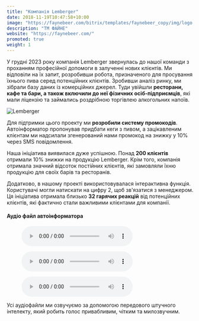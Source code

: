 ```yaml
---
title: "Компанія Lemberger"
date: 2018-11-19T10:47:58+10:00
image: "https://faynebeer.com/bitrix/templates/faynebeer_copy/img/logo.png"
description: "ТМ ФАЙНЕ"
website: "https://faynebeer.com/"
promoted: true
weight: 1
---
```


У грудні 2023 року компанія Lemberger звернулась до нашої команди з проханням професійної допомоги в залученні нових клієнтів. Ми відповіли на їх запит, розробивши робота, призначеного для просування їхнього пива серед потенційних клієнтів. Зробивши аналіз ринку, ми зібрали базу даних із комерційних джерел. Туди увійшли **ресторани, кафе та бари, а також включили до неї фізичних осіб-підприємців**, які мали ліцензію та займались роздрібною торгівлею алкогольних напоїв.

![Lemberger](https://faynebeer.com/bitrix/templates/faynebeer_copy/img/mainbanner.jpg)

Для підтримки цього проекту ми **розробили систему промокодів**. Автоінформатор пропонував придбати кеги з пивом, а зацікавленим клієнтам ми надсилали згенерований нами промокод на знижку у 10% через SMS повідомлення.

Наша ініціатива виявилася дуже успішною. Понад **200 клієнтів** отримали 10% знижки на продукцію Lemberger. Крім того, компанія отримала значний відсоток постійних клієнтів, які замовляли їхню продукцію для своїх барів та ресторанів.

Додатково, в нашому проекті використовувалася інтерактивна функція. Користувачі могли натискати на цифру 2, щоб зв'язатися з менеджером. Ця ініціатива отримала близько **32 гарячих реакцій** від потенційних клієнтів, які фактично стали важливими клієнтами для компанії.

#### Аудіо файл автоінформатора

<figure>
  <audio controls src="/records/lemberger/p1.wav"></audio><br>

  <audio controls src="/records/lemberger/p2.wav"></audio><br>

  <audio controls src="/records/lemberger/p3.wav"></audio><br>

</figure>

Усі аудіофайли ми озвучуємо за допомогою передового штучного інтелекту, який робить голос привабливим, чітким та милозвучним.